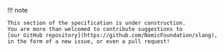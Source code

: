 <!-- markdownlint-disable first-line-h1 -->

!!! note

    This section of the specification is under construction.
    You are more than welcomed to contribute suggestions to
    [our GitHub repository](https://github.com/NomicFoundation/slang),
    in the form of a new issue, or even a pull request!
